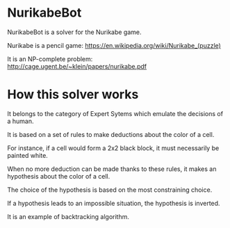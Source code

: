 NurikabeBot
===========

NurikabeBot is a solver for the Nurikabe game.

Nurikabe is a pencil game: https://en.wikipedia.org/wiki/Nurikabe_(puzzle)

It is an NP-complete problem: http://cage.ugent.be/~klein/papers/nurikabe.pdf

How this solver works
=====================

It belongs to the category of Expert Sytems which emulate the decisions of a human.

It is based on a set of rules to make deductions about the color of a cell.

For instance, if a cell would form a 2x2 black block, it must necessarily be painted white.

When no more deduction can be made thanks to these rules, it makes an hypothesis about the color of a cell.

The choice of the hypothesis is based on the most constraining choice.

If a hypothesis leads to an impossible situation, the hypothesis is inverted.

It is an example of backtracking algorithm.
